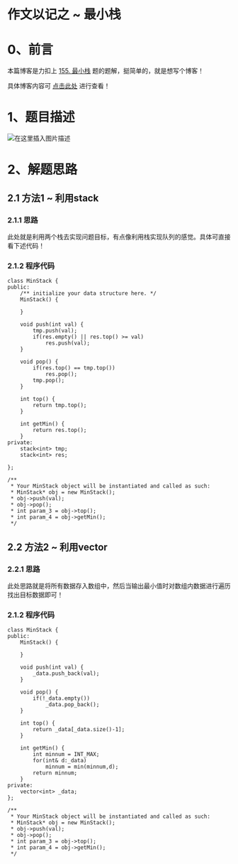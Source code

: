 作文以记之 ~ 最小栈
=
# 0、前言
本篇博客是力扣上 [155. 最小栈](https://leetcode.cn/problems/min-stack/) 题的题解，挺简单的，就是想写个博客！

具体博客内容可 [点击此处](https://blog.csdn.net/m0_51961114/article/details/124901654) 进行查看！
# 1、题目描述
![在这里插入图片描述](https://img-blog.csdnimg.cn/6b38aca451ef4f9997d895e80be7ff8f.png)


# 2、解题思路
## 2.1 方法1 ~ 利用stack
### 2.1.1 思路
此处就是利用两个栈去实现问题目标，有点像利用栈实现队列的感觉。具体可直接看下述代码！
### 2.1.2 程序代码


	class MinStack {
	public:
	    /** initialize your data structure here. */
	    MinStack() {
	
	    }
	    
	    void push(int val) {
	        tmp.push(val);
	        if(res.empty() || res.top() >= val)
	            res.push(val);
	    }
	    
	    void pop() {
	        if(res.top() == tmp.top())
	            res.pop();
	        tmp.pop();
	    }
	    
	    int top() {
	        return tmp.top();
	    }
	    
	    int getMin() {
	        return res.top();
	    }
	private:
	    stack<int> tmp;
	    stack<int> res;
	
	};
	
	/**
	 * Your MinStack object will be instantiated and called as such:
	 * MinStack* obj = new MinStack();
	 * obj->push(val);
	 * obj->pop();
	 * int param_3 = obj->top();
	 * int param_4 = obj->getMin();
	 */

## 2.2 方法2 ~ 利用vector
### 2.2.1 思路
此处思路就是将所有数据存入数组中，然后当输出最小值时对数组内数据进行遍历找出目标数据即可！
### 2.1.2 程序代码


	class MinStack {
	public:
	    MinStack() {
	        
	    }
	    
	    void push(int val) {
	        _data.push_back(val);
	    }
	    
	    void pop() {
	        if(!_data.empty())
	            _data.pop_back();
	    }
	    
	    int top() {
	        return _data[_data.size()-1];
	    }
	    
	    int getMin() {
	        int minnum = INT_MAX;
	        for(int& d:_data)
	            minnum = min(minnum,d);
	        return minnum;
	    }
	private:
	    vector<int> _data;
	};
	
	/**
	 * Your MinStack object will be instantiated and called as such:
	 * MinStack* obj = new MinStack();
	 * obj->push(val);
	 * obj->pop();
	 * int param_3 = obj->top();
	 * int param_4 = obj->getMin();
	 */

